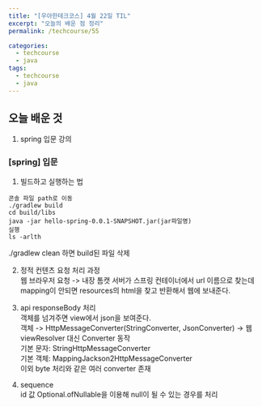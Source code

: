 ```yaml
---
title: "[우아한테크코스] 4월 22일 TIL"
excerpt: "오늘의 배운 점 정리"
permalink: /techcourse/55

categories:
  - techcourse
  - java
tags:
  - techcourse  
  - java
---  
```

## 오늘 배운 것  
1. spring 입문 강의  

### [spring] 입문  
1. 빌드하고 실행하는 법   
```
콘솔 파일 path로 이동  
./gradlew build  
cd build/libs  
java -jar hello-spring-0.0.1-SNAPSHOT.jar(jar파일명)  
실행  
ls -arlth
```  
./gradlew clean 하면 build된 파일 삭제  

2. 정적 컨텐츠 요청 처리 과정  
웹 브라우저 요청 -> 내장 톰캣 서버가 스프링 컨테이너에서 url 이름으로 찾는데 mapping이 안되면 resources의 html을 찾고 반환해서 웹에 보내준다.  

3. api responseBody 처리  
객체를 넘겨주면 view에서 json을 보여준다.  
객체 -> HttpMessageConverter(StringConverter, JsonConverter) -> 웹  \
viewResolver 대신 Converter 동작  
기본 문자: StringHttpMessageConverter  
기본 객체: MappingJackson2HttpMessageConverter  
이외 byte 처리와 같은 여러 converter 존재  

4. sequence  
id 값 
Optional.ofNullable을 이용해 null이 될 수 있는 경우를 처리  
